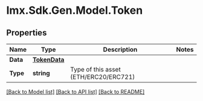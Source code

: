 # Imx.Sdk.Gen.Model.Token

## Properties

Name | Type | Description | Notes
------------ | ------------- | ------------- | -------------
**Data** | [**TokenData**](TokenData.md) |  | 
**Type** | **string** | Type of this asset (ETH/ERC20/ERC721) | 

[[Back to Model list]](../README.md#documentation-for-models) [[Back to API list]](../README.md#documentation-for-api-endpoints) [[Back to README]](../README.md)

